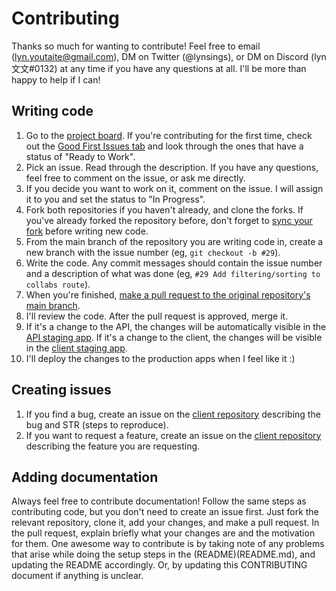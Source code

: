 # Contributing

Thanks so much for wanting to contribute! Feel free to email (lyn.youtaite@gmail.com), DM on Twitter (@lynsings), or DM on Discord (lyn 文文#0132) at any time if you have any questions at all. I'll be more than happy to help if I can!

## Writing code

1. Go to the [project board](https://github.com/orgs/Youtaite-Network/projects/1/views/1). If you're contributing for the first time, check out the [Good First Issues tab](https://github.com/orgs/Youtaite-Network/projects/1/views/4) and look through the ones that have a status of "Ready to Work".
2. Pick an issue. Read through the description. If you have any questions, feel free to comment on the issue, or ask me directly.
3. If you decide you want to work on it, comment on the issue. I will assign it to you and set the status to "In Progress".
4. Fork both repositories if you haven't already, and clone the forks. If you've already forked the repository before, don't forget to [sync your fork](https://docs.github.com/en/pull-requests/collaborating-with-pull-requests/working-with-forks/syncing-a-fork) before writing new code.
5. From the main branch of the repository you are writing code in, create a new branch with the issue number (eg, `git checkout -b #29`).
6. Write the code. Any commit messages should contain the issue number and a description of what was done (eg, `#29 Add filtering/sorting to collabs route`).
7. When you're finished, [make a pull request to the original repository's main branch](https://docs.github.com/en/pull-requests/collaborating-with-pull-requests/proposing-changes-to-your-work-with-pull-requests/creating-a-pull-request-from-a-fork).
8. I'll review the code. After the pull request is approved, merge it.
9. If it's a change to the API, the changes will be automatically visible in the [API staging app](https://youtaite-network-api-staging.fly.dev). If it's a change to the client, the changes will be visible in the [client staging app](https://youtaite-network-staging.netlify.com).
10. I'll deploy the changes to the production apps when I feel like it :)

## Creating issues

1. If you find a bug, create an issue on the [client repository](https://github.com/youtaite-network/youtaite-network-client/issues) describing the bug and STR (steps to reproduce).
2. If you want to request a feature, create an issue on the [client repository](https://github.com/youtaite-network/youtaite-network-client/issues) describing the feature you are requesting.

## Adding documentation

Always feel free to contribute documentation! Follow the same steps as contributing code, but you don't need to create an issue first. Just fork the relevant repository, clone it, add your changes, and make a pull request. In the pull request, explain briefly what your changes are and the motivation for them. One awesome way to contribute is by taking note of any problems that arise while doing the setup steps in the (README)(README.md), and updating the README accordingly. Or, by updating this CONTRIBUTING document if anything is unclear.
